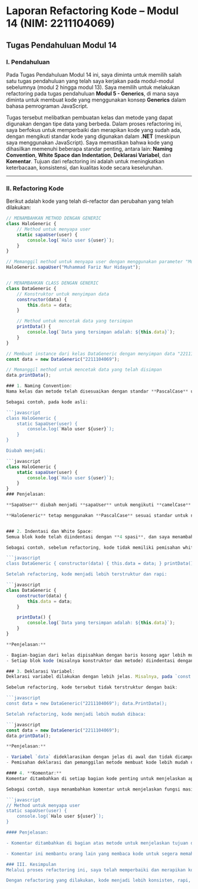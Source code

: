 # Laporan Refactoring Kode – Modul 14 (NIM: 2211104069)
## Tugas Pendahuluan Modul 14

### I. Pendahuluan
Pada Tugas Pendahuluan Modul 14 ini, saya diminta untuk memilih salah satu tugas pendahuluan yang telah saya kerjakan pada modul-modul sebelumnya (modul 2 hingga modul 13). Saya memilih untuk melakukan refactoring pada tugas pendahuluan **Modul 5 - Generics**, di mana saya diminta untuk membuat kode yang menggunakan konsep **Generics** dalam bahasa pemrograman JavaScript.

Tugas tersebut melibatkan pembuatan kelas dan metode yang dapat digunakan dengan tipe data yang berbeda. Dalam proses refactoring ini, saya berfokus untuk memperbaiki dan merapikan kode yang sudah ada, dengan mengikuti standar kode yang digunakan dalam **.NET** (meskipun saya menggunakan JavaScript). Saya memastikan bahwa kode yang dihasilkan memenuhi beberapa standar penting, antara lain: **Naming Convention**, **White Space dan Indentation**, **Deklarasi Variabel**, dan **Komentar**. Tujuan dari refactoring ini adalah untuk meningkatkan keterbacaan, konsistensi, dan kualitas kode secara keseluruhan.

---

### II. Refactoring Kode
Berikut adalah kode yang telah di-refactor dan perubahan yang telah dilakukan:

```javascript
// MENAMBAHKAN METHOD DENGAN GENERIC
class HaloGeneric {
    // Method untuk menyapa user
    static sapaUser(user) {
        console.log(`Halo user ${user}`);
    }
}

// Memanggil method untuk menyapa user dengan menggunakan parameter "Muhammad Fariz Nur Hidayat"
HaloGeneric.sapaUser("Muhammad Fariz Nur Hidayat");


// MENAMBAHKAN CLASS DENGAN GENERIC
class DataGeneric {
    // Konstruktor untuk menyimpan data
    constructor(data) {
        this.data = data;
    }

    // Method untuk mencetak data yang tersimpan
    printData() {
        console.log(`Data yang tersimpan adalah: ${this.data}`);
    }
}

// Membuat instance dari kelas DataGeneric dengan menyimpan data "2211104069"
const data = new DataGeneric("2211104069");

// Memanggil method untuk mencetak data yang telah disimpan
data.printData();

### 1. Naming Convention:
Nama kelas dan metode telah disesuaikan dengan standar **PascalCase** untuk kelas dan **camelCase** untuk metode dan variabel. Hal ini meningkatkan keterbacaan dan mengikuti konvensi penamaan yang benar.

Sebagai contoh, pada kode asli:

```javascript
class HaloGeneric {
    static SapaUser(user) {
        console.log(`Halo user ${user}`);
    }
}

Diubah menjadi:

```javascript
class HaloGeneric {
    static sapaUser(user) {
        console.log(`Halo user ${user}`);
    }
}
### Penjelasan:

**SapaUser** diubah menjadi **sapaUser** untuk mengikuti **camelCase** yang digunakan untuk metode.

**HaloGeneric** tetap menggunakan **PascalCase** sesuai standar untuk nama kelas.


### 2. Indentasi dan White Space:
Semua blok kode telah diindentasi dengan **4 spasi**, dan saya menambahkan **white space** di antara blok kode untuk membuatnya lebih mudah dibaca. Hal ini bertujuan agar kode menjadi lebih rapi dan terstruktur, sehingga memudahkan dalam memahami dan memelihara kode di masa depan.

Sebagai contoh, sebelum refactoring, kode tidak memiliki pemisahan white space yang jelas antar bagian kode:

```javascript
class DataGeneric { constructor(data) { this.data = data; } printData() { console.log(`Data yang tersimpan adalah: ${this.data}`); } }

Setelah refactoring, kode menjadi lebih terstruktur dan rapi:

```javascript
class DataGeneric {
    constructor(data) {
        this.data = data;
    }

    printData() {
        console.log(`Data yang tersimpan adalah: ${this.data}`);
    }
}

**Penjelasan:**

- Bagian-bagian dari kelas dipisahkan dengan baris kosong agar lebih mudah dibaca.
- Setiap blok kode (misalnya konstruktor dan metode) diindentasi dengan **4 spasi**.

### 3. Deklarasi Variabel:
Deklarasi variabel dilakukan dengan lebih jelas. Misalnya, pada `const data = new DataGeneric("2211104069");`, variabel `data` digunakan untuk menyimpan data yang nantinya akan diproses dalam metode `printData()`.

Sebelum refactoring, kode tersebut tidak terstruktur dengan baik:

```javascript
const data = new DataGeneric("2211104069"); data.PrintData();

Setelah refactoring, kode menjadi lebih mudah dibaca:

```javascript
const data = new DataGeneric("2211104069");
data.printData();

**Penjelasan:**

- Variabel `data` dideklarasikan dengan jelas di awal dan tidak dicampur dengan pemanggilan metode.
- Pemisahan deklarasi dan pemanggilan metode membuat kode lebih mudah dipahami dan di-maintain.

#### 4. **Komentar:**
Komentar ditambahkan di setiap bagian kode penting untuk menjelaskan apa yang sedang dilakukan, seperti pada metode `sapaUser` yang mencetak pesan untuk menyapa pengguna.

Sebagai contoh, saya menambahkan komentar untuk menjelaskan fungsi masing-masing metode:

```javascript
// Method untuk menyapa user
static sapaUser(user) {
    console.log(`Halo user ${user}`);
}

#### Penjelasan:

- Komentar ditambahkan di bagian atas metode untuk menjelaskan tujuan dari metode tersebut.

- Komentar ini membantu orang lain yang membaca kode untuk segera memahami apa yang dilakukan oleh metode tersebut tanpa harus membaca seluruh implementasinya.

### III. Kesimpulan
Melalui proses refactoring ini, saya telah memperbaiki dan merapikan kode yang sebelumnya kurang mengikuti standar pengkodean yang baik. Semua aspek penamaan, struktur kode, dan dokumentasi telah diperbaiki agar lebih sesuai dengan konvensi penulisan kode yang baik dan mudah dipahami. Selain itu, refactoring ini juga meningkatkan kualitas dan keterbacaan kode sehingga lebih mudah untuk dipelihara dan dikembangkan di masa depan.

Dengan refactoring yang dilakukan, kode menjadi lebih konsisten, rapi, dan siap untuk digunakan dalam pengembangan lebih lanjut, serta lebih mudah untuk dipahami oleh orang lain yang bekerja dengan kode ini di masa depan.


